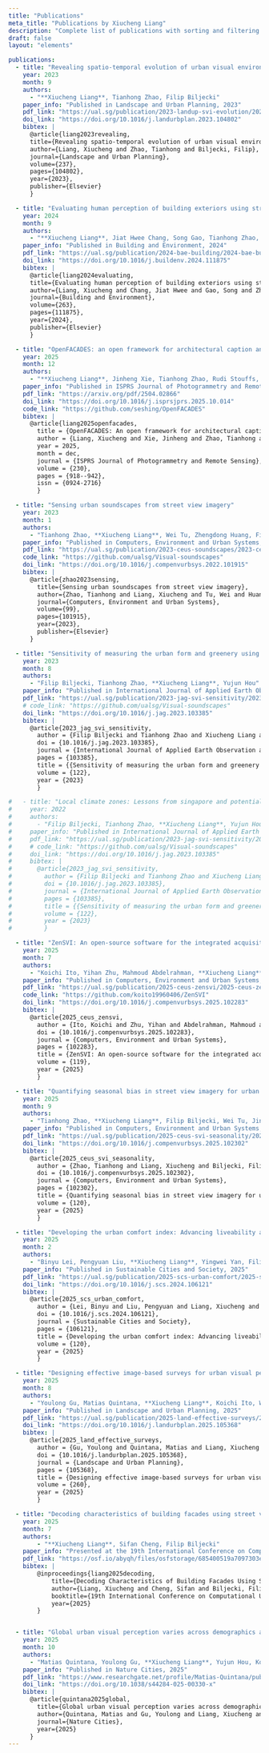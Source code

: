 ```yaml
---
title: "Publications"
meta_title: "Publications by Xiucheng Liang"
description: "Complete list of publications with sorting and filtering options"
draft: false
layout: "elements"

publications:
  - title: "Revealing spatio-temporal evolution of urban visual environments with street view imagery"
    year: 2023
    month: 9
    authors:
      - "**Xiucheng Liang**, Tianhong Zhao, Filip Biljecki"
    paper_info: "Published in Landscape and Urban Planning, 2023"
    pdf_link: "https://ual.sg/publication/2023-landup-svi-evolution/2023-landup-svi-evolution.pdf"
    doi_link: "https://doi.org/10.1016/j.landurbplan.2023.104802"
    bibtex: |
      @article{liang2023revealing,
      title={Revealing spatio-temporal evolution of urban visual environments with street view imagery},
      author={Liang, Xiucheng and Zhao, Tianhong and Biljecki, Filip},
      journal={Landscape and Urban Planning},
      volume={237},
      pages={104802},
      year={2023},
      publisher={Elsevier}
      }

  - title: "Evaluating human perception of building exteriors using street view imagery"
    year: 2024
    month: 9
    authors:
      - "**Xiucheng Liang**, Jiat Hwee Chang, Song Gao, Tianhong Zhao, Filip Biljecki"
    paper_info: "Published in Building and Environment, 2024"
    pdf_link: "https://ual.sg/publication/2024-bae-building/2024-bae-building.pdf"
    doi_link: "https://doi.org/10.1016/j.buildenv.2024.111875"
    bibtex: |
      @article{liang2024evaluating,
      title={Evaluating human perception of building exteriors using street view imagery},
      author={Liang, Xiucheng and Chang, Jiat Hwee and Gao, Song and Zhao, Tianhong and Biljecki, Filip},
      journal={Building and Environment},
      volume={263},
      pages={111875},
      year={2024},
      publisher={Elsevier}
      }

  - title: "OpenFACADES: an open framework for architectural caption and attribute data enrichment via street view imagery"
    year: 2025
    month: 12
    authors:
      - "**Xiucheng Liang**, Jinheng Xie, Tianhong Zhao, Rudi Stouffs, Filip Biljecki"
    paper_info: "Published in ISPRS Journal of Photogrammetry and Remote Sensing"
    pdf_link: "https://arxiv.org/pdf/2504.02866"
    doi_link: "https://doi.org/10.1016/j.isprsjprs.2025.10.014"
    code_link: "https://github.com/seshing/OpenFACADES"
    bibtex: |
      @article{liang2025openfacades,
        title = {OpenFACADES: An open framework for architectural caption and attribute data enrichment via street view imagery},
        author = {Liang, Xiucheng and Xie, Jinheng and Zhao, Tianhong and Stouffs, Rudi and Biljecki, Filip},
        year = 2025,
        month = dec,
        journal = {ISPRS Journal of Photogrammetry and Remote Sensing},
        volume = {230},
        pages = {918--942},
        issn = {0924-2716}
        }

  - title: "Sensing urban soundscapes from street view imagery"
    year: 2023
    month: 1
    authors:
      - "Tianhong Zhao, **Xiucheng Liang**, Wei Tu, Zhengdong Huang, Filip Biljecki"
    paper_info: "Published in Computers, Environment and Urban Systems, 2023"
    pdf_link: "https://ual.sg/publication/2023-ceus-soundscapes/2023-ceus-soundscapes.pdf"
    code_link: "https://github.com/ualsg/Visual-soundscapes"
    doi_link: "https://doi.org/10.1016/j.compenvurbsys.2022.101915"
    bibtex: |
      @article{zhao2023sensing,
        title={Sensing urban soundscapes from street view imagery},
        author={Zhao, Tianhong and Liang, Xiucheng and Tu, Wei and Huang, Zhengdong and Biljecki, Filip},
        journal={Computers, Environment and Urban Systems},
        volume={99},
        pages={101915},
        year={2023},
        publisher={Elsevier}
      }

  - title: "Sensitivity of measuring the urban form and greenery using street-level imagery: A comparative study of approaches and visual perspectives"
    year: 2023
    month: 8
    authors:
      - "Filip Biljecki, Tianhong Zhao, **Xiucheng Liang**, Yujun Hou"
    paper_info: "Published in International Journal of Applied Earth Observation and Geoinformation, 2023"
    pdf_link: "https://ual.sg/publication/2023-jag-svi-sensitivity/2023-jag-svi-sensitivity.pdf"
    # code_link: "https://github.com/ualsg/Visual-soundscapes"
    doi_link: "https://doi.org/10.1016/j.jag.2023.103385"
    bibtex: |
      @article{2023_jag_svi_sensitivity,
        author = {Filip Biljecki and Tianhong Zhao and Xiucheng Liang and Yujun Hou},
        doi = {10.1016/j.jag.2023.103385},
        journal = {International Journal of Applied Earth Observation and Geoinformation},
        pages = {103385},
        title = {{Sensitivity of measuring the urban form and greenery using street-level imagery: A comparative study of approaches and visual perspectives}},
        volume = {122},
        year = {2023}
        }

#   - title: "Local climate zones: Lessons from singapore and potential improvement with street view imagery"
#     year: 2022
#     authors:
#       - "Filip Biljecki, Tianhong Zhao, **Xiucheng Liang**, Yujun Hou"
#     paper_info: "Published in International Journal of Applied Earth Observation and Geoinformation, 2023"
#     pdf_link: "https://ual.sg/publication/2023-jag-svi-sensitivity/2023-jag-svi-sensitivity.pdf"
#     # code_link: "https://github.com/ualsg/Visual-soundscapes"
#     doi_link: "https://doi.org/10.1016/j.jag.2023.103385"
#     bibtex: |
#       @article{2023_jag_svi_sensitivity,
#         author = {Filip Biljecki and Tianhong Zhao and Xiucheng Liang and Yujun Hou},
#         doi = {10.1016/j.jag.2023.103385},
#         journal = {International Journal of Applied Earth Observation and Geoinformation},
#         pages = {103385},
#         title = {{Sensitivity of measuring the urban form and greenery using street-level imagery: A comparative study of approaches and visual perspectives}},
#         volume = {122},
#         year = {2023}
#         }

  - title: "ZenSVI: An open-source software for the integrated acquisition, processing and analysis of street view imagery towards scalable urban science"
    year: 2025
    month: 7
    authors:
      - "Koichi Ito, Yihan Zhu, Mahmoud Abdelrahman, **Xiucheng Liang**, Zicheng Fan, Yujun Hou, Tianhong Zhao, Rui Ma, Kunihiko Fujiwara, Jiani Ouyang, Matias Quintana, Filip Biljecki"
    paper_info: "Published in Computers, Environment and Urban Systems, 2025"
    pdf_link: "https://ual.sg/publication/2025-ceus-zensvi/2025-ceus-zensvi.pdf"
    code_link: "https://github.com/koito19960406/ZenSVI"
    doi_link: "https://doi.org/10.1016/j.compenvurbsys.2025.102283"
    bibtex: |
      @article{2025_ceus_zensvi,
        author = {Ito, Koichi and Zhu, Yihan and Abdelrahman, Mahmoud and Liang, Xiucheng and Fan, Zicheng and Hou, Yujun and Zhao, Tianhong and Ma, Rui and Fujiwara, Kunihiko and Ouyang, Jiani and Quintana, Matias and Biljecki, Filip},
        doi = {10.1016/j.compenvurbsys.2025.102283},
        journal = {Computers, Environment and Urban Systems},
        pages = {102283},
        title = {ZenSVI: An open-source software for the integrated acquisition, processing and analysis of street view imagery towards scalable urban science},
        volume = {119},
        year = {2025}
        }

  - title: "Quantifying seasonal bias in street view imagery for urban form assessment: A global analysis of 40 cities"
    year: 2025
    month: 9
    authors:
      - "Tianhong Zhao, **Xiucheng Liang**, Filip Biljecki, Wei Tu, Jinzhou Cao, Xiaojiang Li, Shengao Yi"
    paper_info: "Published in Computers, Environment and Urban Systems, 2025"
    pdf_link: "https://ual.sg/publication/2025-ceus-svi-seasonality/2025-ceus-svi-seasonality.pdf"
    doi_link: "https://doi.org/10.1016/j.compenvurbsys.2025.102302"
    bibtex: |
      @article{2025_ceus_svi_seasonality,
        author = {Zhao, Tianhong and Liang, Xiucheng and Biljecki, Filip and Tu, Wei and Cao, Jinzhou and Li, Xiaojiang and Yi, Shengao},
        doi = {10.1016/j.compenvurbsys.2025.102302},
        journal = {Computers, Environment and Urban Systems},
        pages = {102302},
        title = {Quantifying seasonal bias in street view imagery for urban form assessment: A global analysis of 40 cities},
        volume = {120},
        year = {2025}
        }

  - title: "Developing the urban comfort index: Advancing liveability analytics with a multidimensional approach and explainable artificial intelligence"
    year: 2025
    month: 2
    authors:
      - "Binyu Lei, Pengyuan Liu, **Xiucheng Liang**, Yingwei Yan, Filip Biljecki"
    paper_info: "Published in Sustainable Cities and Society, 2025"
    pdf_link: "https://ual.sg/publication/2025-scs-urban-comfort/2025-scs-urban-comfort.pdf"
    doi_link: "https://doi.org/10.1016/j.scs.2024.106121"
    bibtex: |
      @article{2025_scs_urban_comfort,
        author = {Lei, Binyu and Liu, Pengyuan and Liang, Xiucheng and Yan, Yingwei and Biljecki, Filip},
        doi = {10.1016/j.scs.2024.106121},
        journal = {Sustainable Cities and Society},
        pages = {106121},
        title = {Developing the urban comfort index: Advancing liveability analytics with a multidimensional approach and explainable artificial intelligence},
        volume = {120},
        year = {2025}
        }

  - title: "Designing effective image-based surveys for urban visual perception"
    year: 2025
    month: 8
    authors:
      - "Youlong Gu, Matias Quintana, **Xiucheng Liang**, Koichi Ito, Winston Yap, Filip Biljecki"
    paper_info: "Published in Landscape and Urban Planning, 2025"
    pdf_link: "https://ual.sg/publication/2025-land-effective-surveys/2025-land-effective-surveys.pdf"
    doi_link: "https://doi.org/10.1016/j.landurbplan.2025.105368"
    bibtex: |
      @article{2025_land_effective_surveys,
        author = {Gu, Youlong and Quintana, Matias and Liang, Xiucheng and Ito, Koichi and Yap, Winston and Biljecki, Filip},
        doi = {10.1016/j.landurbplan.2025.105368},
        journal = {Landscape and Urban Planning},
        pages = {105368},
        title = {Designing effective image-based surveys for urban visual perception},
        volume = {260},
        year = {2025}
        }

  - title: "Decoding characteristics of building facades using street view imagery and vision-language model"
    year: 2025
    month: 7
    authors:
        - "**Xiucheng Liang**, Sifan Cheng, Filip Biljecki"
    paper_info: "Presented at the 19th International Conference on Computational Urban Planning and Urban Management, 2025"
    pdf_link: "https://osf.io/abyqh/files/osfstorage/685400519a7097303ec89a95"
    bibtex: |
        @inproceedings{liang2025decoding,
            title={Decoding Characteristics of Building Facades Using Street View Imagery and Vision-Language Model},
            author={Liang, Xiucheng and Cheng, Sifan and Biljecki, Filip},
            booktitle={19th International Conference on Computational Urban Planning and Urban Management},
            year={2025}
        }


  - title: "Global urban visual perception varies across demographics and personalities"
    year: 2025
    month: 10
    authors:
      - "Matias Quintana, Youlong Gu, **Xiucheng Liang**, Yujun Hou, Koichi Ito, Yihan Zhu, Mahmoud Abdelrahman, Filip Biljecki"
    paper_info: "Published in Nature Cities, 2025"
    pdf_link: "https://www.researchgate.net/profile/Matias-Quintana/publication/391878067_Global_urban_visual_perception_varies_across_demographics_and_personalities/links/6879b2f67d202419e84d25d7/Global-urban-visual-perception-varies-across-demographics-and-personalities.pdf"
    doi_link: "https://doi.org/10.1038/s44284-025-00330-x"
    bibtex: |
      @article{quintana2025global,
        title={Global urban visual perception varies across demographics and personalities},
        author={Quintana, Matias and Gu, Youlong and Liang, Xiucheng and Hou, Yujun and Ito, Koichi and Zhu, Yihan and Abdelrahman, Mahmoud and Biljecki, Filip},
        journal={Nature Cities},
        year={2025}
      }
---
```

